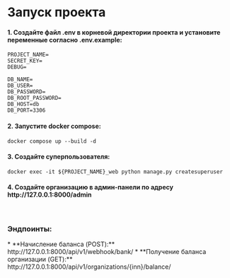 #  Запуск проекта

<h4>
1. Создайте файл .env в корневой директории 
проекта и установите переменные согласно .env.example:
</h4>

```requirements
PROJECT_NAME=
SECRET_KEY=
DEBUG=

DB_NAME=
DB_USER=
DB_PASSWORD=
DB_ROOT_PASSWORD=
DB_HOST=db
DB_PORT=3306
```

<h4>
2. Запустите docker compose:
</h4>

```commandline
docker compose up --build -d
```

<h4>
3. Создайте суперпользователя:
</h4>

```commandline
docker exec -it ${PROJECT_NAME}_web python manage.py createsuperuser
```

<h4>
4. Создайте организацию в админ-панели по адресу http://127.0.0.1:8000/admin 
</h4>


<br>

<h3>Эндпоинты:</h3>
* **Начисление баланса (POST):** http://127.0.0.1:8000/api/v1/webhook/bank/
* **Получение баланса организации (GET):** http://127.0.0.1:8000/api/v1/organizations/{inn}/balance/

